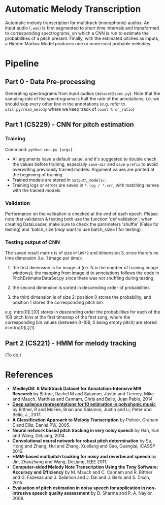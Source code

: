 # Automatic Melody Transcription
Automatic melody transcription for multitrack (monophonic) audios. An input audio (`.wav`) is first segmented to short time intervals and transformed to corresponding spectrograms, on which a CNN is run to estimate the probabilities of a pitch present. Finally, with the estimated pitches as inputs, a Hidden Markov Model produces one or more most probable melodies.


# Pipeline

## Part 0 - Data Pre-processing
Generating spectrograms from input audios (`dataset2spec.py`).
Note that the sampling rate of the spectrograms is half the rate of the annotations; i.e. we should skip every other line in the annotations (e.g. refer to `util.py/read_melody` where we keep track of `count % sr_ratio`)

## Part 1 (CS229) - CNN for pitch estimation

### Training
Command: `python cnn.py [args]`.
* All arguments have a default value, and it's suggested to double check the values before training, especially `save-dir` and `save-prefix` to avoid overwriting previously trained models. Argument values are printed at the beginning of training.
* Trained models are stored in `output\_models/`.
* Training logs or errors are saved in `*.log / *.err`, with matching names with the trained models.

### Validation
Performance on the validation is checked at the end of each epoch. Please note that validation & testing both use the function 'def validation'; when creating DataLoader, make sure to check the parameters 'shuffle' (False for testing) and 'batch\_size'(*may* want to use batch\_size=1 for testing).

### Testing output of CNN

The saved result matrix is of size `N*109*2` and dimension 3, since there's no time dimension (i.e. 1 image per time):

1. the first dimension is for image id (i.e. N is the number of training image windows); the mapping from image id to annotations follows the code in PitchEstimatorDataSet.py since there was not shuffling during testing;

2. the second dimension is sorted in descending order of probabilities

3. the third dimension is of size 2: position 0 stores the probability, and position 1 stores the corresponding pitch bin.

e.g. mtrx\[0\]\[:\]\[0\] stores in descending order the probabilities for each of the 109 pitch bins at the first timestep of the first song, where the corresponding bin values (between 0-108, 0 being empty pitch) are stored in mtrx\[0\]\[:\]\[1\].



## Part 2 (CS221) - HMM for melody tracking
(To do.)


# References
* **MedleyDB: A Multitrack Dataset for Annotation-Intensive MIR Research** by Bittner, Rachel M and Salamon, Justin and Tierney, Mike and Mauch, Matthias and Cannam, Chris and Bello, Juan Pablo, 2014
* **[Deep salience representations for f0 estimation in polyphonic music](http://www.justinsalamon.com/uploads/4/3/9/4/4394963/bittner_deepsalience_ismir_2017.pdf)** by Bittner, R and McFee, Brian and Salamon, Justin and Li, Peter and Bello, J., 2017.
* **A Classification Approach to Melody Transcription** by Poliner, Graham E and Ellis, Daniel PW, 2005.
* **Neural network based pitch tracking in very noisy speech** by Han, Kun and Wang, DeLiang, 2014.
* **Convolutional neural network for robust pitch determination** by Su, Hong and Zhang, Hui and Zhang, Xueliang and Gao, Guanglai, ICASSP 2016.
* **HMM-based multipitch tracking for noisy and reverberant speech** by Jin, Zhaozhang and Wang, DeLiang, IEEE 2011.
* **Computer-aided Melody Note Transcription Using the Tony Software: Accuracy and Efficiency** by M. Mauch and C. Cannam and R. Bittner and G. Fazekas and J. Salamon and J. Dai and J. Bello and S. Dixon, 2015.
* **Evaluation of pitch estimation in noisy speech for application in non-intrusive speech quality assessment** by D. Sharma and P. A. Naylor, 2009.

